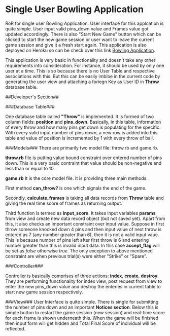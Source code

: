 Single User Bowling Application
=======

RoR for single user Bowling Application. User interface for this applcation is quite simple. User input valid pins_down value and Frames value got updated accordingly. There is also "Start New Game" button which can be clicked to start the new game session or user want to leave the current game session and give it a fresh start again. This application is also deployed on Heroku so can be check over this link [Bowling Application](http://heeren-bowling.herokuapp.com/throws). 

This application is very basic in functionality and doesn't take any other requirements into consideration. For instance, it should be used by only one user at a time. This is so because there is no User Table and respective associations with this. But this can be easily imbibe in the current code by generating the user view and attaching a foriegn Key as User ID in **Throw** database table. 

##Developer's Section##

###Database Table###

One database table called **"Throw"** is implemented. It is formed of two column fields: **position** and **pins_down**. Basically, in this table, information of every throw and how many pins get down is populating for the specific. With every valid input number of pins down, a new row is added into this table and value of position is incremented by 1 with every throw of ball. 

###Models###
There are primarily two model file: throw.rb and game.rb.

**throw.rb** file is putting value bound constraint over entered number of pins down. This is a very basic contraint that value should be non-negative and less than or equal to 10.

**game.rb** It is the core model file. It is providing three main methods. 

First method **can_throw?** is one which signals the end of the game. 

Secondly, **calculate_frames** is taking all data records from **Throw** table and giving the real time score of frames as returning output. 

Third function is termed as **input_score**. It takes input variables **params** from view and create new data record object (but not saved yet). Apart from this, it also checks an important constraint over input value. Suppose in first throw someone knocked down 4 pins and then input value of next throw is entered as 7 (any number greater than 6), then it is not a valid input vaue. This is because number of pins left after first throw is 6 and entering number greater than this is invalid input data. In this case **accept_flag** will be set as *false* otherwise *true*. The only exception to above mentioned constraint are when previous trial(s) were either "Strike" or "Spare".


###Controller###

Controller is basically comprises of three actions: **index**, **create**, **destroy**. They are performing functionality for index view, post request from view to enter the new pins_down value and destroy the enteries in current table to start new game session respectively. 



###View###
User Interface is quite simple. There is single  for submitting the number of pins down and an important **Notices section**. Below this is simple button to restart the game session (new session) and real-time score for each frame is shown underneath this. When the game will be finished then input form will get hidden and Total Final Score of individual will be reflected. 

